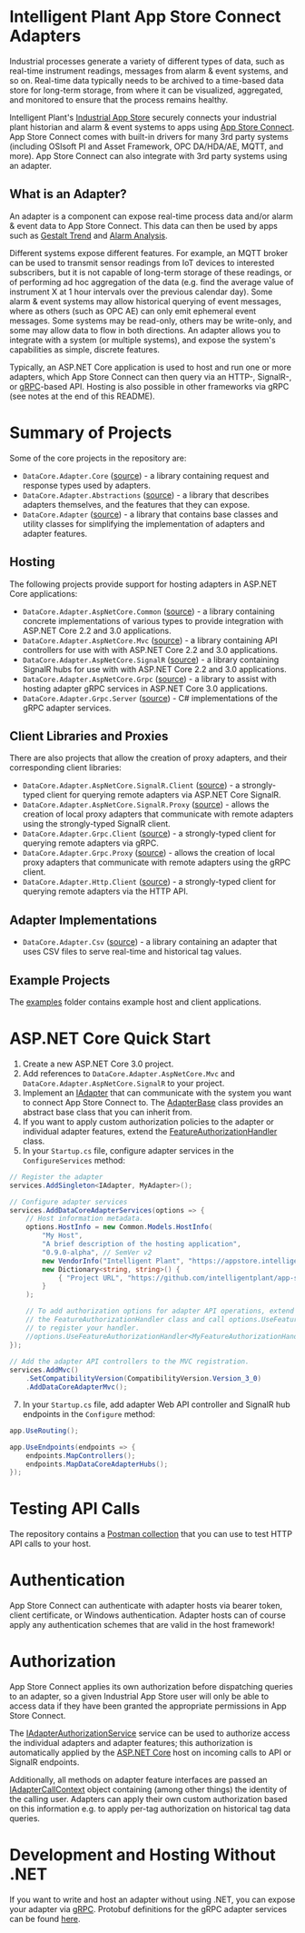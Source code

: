 # Intelligent Plant App Store Connect Adapters

Industrial processes generate a variety of different types of data, such as real-time instrument readings, messages from alarm & event systems, and so on. Real-time data typically needs to be archived to a time-based data store for long-term storage, from where it can be visualized, aggregated, and monitored to ensure that the process remains healthy.

Intelligent Plant's [Industrial App Store](https://appstore.intelligentplant.com) securely connects your industrial plant historian and alarm & event systems to apps using [App Store Connect](https://appstore.intelligentplant.com/Welcome/AppProfile?appId=a73c453df5f447a6aa8a08d2019037a5). App Store Connect comes with built-in drivers for many 3rd party systems (including OSIsoft PI and Asset Framework, OPC DA/HDA/AE, MQTT, and more). App Store Connect can also integrate with 3rd party systems using an adapter.

## What is an Adapter?

An adapter is a component can expose real-time process data and/or alarm & event data to App Store Connect. This data can then be used by apps such as [Gestalt Trend](https://appstore.intelligentplant.com/Home/AppProfile?appId=3fbd54df59964243aa9cf4b3f04823f6) and [Alarm Analysis](https://appstore.intelligentplant.com/Home/AppProfile?appId=d2322b59ff334c97b49760e40000d28e).

Different systems expose different features. For example, an MQTT broker can be used to transmit sensor readings from IoT devices to interested subscribers, but it is not capable of long-term storage of these readings, or of performing ad hoc aggregation of the data (e.g. find the average value of instrument X at 1 hour intervals over the previous calendar day). Some alarm & event systems may allow historical querying of event messages, where as others (such as OPC AE) can only emit ephemeral event messages. Some systems may be read-only, others may be write-only, and some may allow data to flow in both directions. An adapter allows you to integrate with a system (or multiple systems), and expose the system's capabilities as simple, discrete features. 

Typically, an ASP.NET Core application is used to host and run one or more adapters, which App Store Connect can then query via an HTTP-, SignalR-, or [gRPC](https://grpc.io/)-based API. Hosting is also possible in other frameworks via gRPC (see notes at the end of this README).

# Summary of Projects

Some of the core projects in the repository are:

* `DataCore.Adapter.Core` ([source](/src/DataCore.Adapter.Core)) - a library containing request and response types used by adapters.
* `DataCore.Adapter.Abstractions` ([source](/src/DataCore.Adapter.Abstractions)) - a library that describes adapters themselves, and the features that they can expose.
* `DataCore.Adapter` ([source](/src/DataCore.Adapter)) - a library that contains base classes and utility classes for simplifying the implementation of adapters and adapter features.

## Hosting

The following projects provide support for hosting adapters in ASP.NET Core applications:

* `DataCore.Adapter.AspNetCore.Common` ([source](/src/DataCore.Adapter.AspNetCore.Common)) - a library containing concrete implementations of various types to provide integration with ASP.NET Core 2.2 and 3.0 applications.
* `DataCore.Adapter.AspNetCore.Mvc` ([source](/src/DataCore.Adapter.AspNetCore.Mvc)) - a library containing API controllers for use with with ASP.NET Core 2.2 and 3.0 applications.
* `DataCore.Adapter.AspNetCore.SignalR` ([source](/src/DataCore.Adapter.AspNetCore.SignalR)) - a library containing SignalR hubs for use with with ASP.NET Core 2.2 and 3.0 applications.
* `DataCore.Adapter.AspNetCore.Grpc` ([source](/src/DataCore.Adapter.AspNetCore.Grpc)) - a library to assist with hosting adapter gRPC services in ASP.NET Core 3.0 applications.
* `DataCore.Adapter.Grpc.Server` ([source](/src/DataCore.Adapter.Grpc/DataCore.Adapter.Grpc.Server)) - C# implementations of the gRPC adapter services.

## Client Libraries and Proxies

There are also projects that allow the creation of proxy adapters, and their corresponding client libraries:

* `DataCore.Adapter.AspNetCore.SignalR.Client` ([source](/src/DataCore.Adapter.AspNetCore.SignalR.Client)) - a strongly-typed client for querying remote adapters via ASP.NET Core SignalR.
* `DataCore.Adapter.AspNetCore.SignalR.Proxy` ([source](/src/DataCore.Adapter.AspNetCore.SignalR.Proxy)) - allows the creation of local proxy adapters that communicate with remote adapters using the strongly-typed SignalR client.
* `DataCore.Adapter.Grpc.Client` ([source](/src/DataCore.Adapter.Grpc/DataCore.Adapter.Grpc.Client)) - a strongly-typed client for querying remote adapters via gRPC.
* `DataCore.Adapter.Grpc.Proxy` ([source](/src/DataCore.Adapter.Grpc/DataCore.Adapter.Grpc.Proxy)) - allows the creation of local proxy adapters that communicate with remote adapters using the gRPC client.
* `DataCore.Adapter.Http.Client` ([source](/src/DataCore.Adapter.Http.Client)) - a strongly-typed client for querying remote adapters via the HTTP API.

## Adapter Implementations

* `DataCore.Adapter.Csv` ([source](/src/DataCore.Adapter.Csv)) - a library containing an adapter that uses CSV files to serve real-time and historical tag values.

## Example Projects

The [examples](/examples) folder contains example host and client applications.


# ASP.NET Core Quick Start

1. Create a new ASP.NET Core 3.0 project.
2. Add references to `DataCore.Adapter.AspNetCore.Mvc` and `DataCore.Adapter.AspNetCore.SignalR` to your project.
3. Implement an [IAdapter](/src/DataCore.Adapter.Abstractions/IAdapter.cs) that can communicate with the system you want to connect App Store Connect to. The [AdapterBase](/src/DataCore.Adapter/AdapterBase.cs) class provides an abstract base class that you can inherit from.
4. If you want to apply custom authorization policies to the adapter or individual adapter features, extend the [FeatureAuthorizationHandler](/src/DataCore.Adapter.AspNetCore/Authorization/FeatureAuthorizationHandler.cs) class.
5. In your `Startup.cs` file, configure adapter services in the `ConfigureServices` method:

```csharp
// Register the adapter
services.AddSingleton<IAdapter, MyAdapter>();

// Configure adapter services
services.AddDataCoreAdapterServices(options => {
    // Host information metadata.
    options.HostInfo = new Common.Models.HostInfo(
        "My Host",
        "A brief description of the hosting application",
        "0.9.0-alpha", // SemVer v2
        new VendorInfo("Intelligent Plant", "https://appstore.intelligentplant.com"),
        new Dictionary<string, string>() {
            { "Project URL", "https://github.com/intelligentplant/app-store-connect-adapters" }
        }
    );

    // To add authorization options for adapter API operations, extend 
    // the FeatureAuthorizationHandler class and call options.UseFeatureAuthorizationHandler
    // to register your handler.
    //options.UseFeatureAuthorizationHandler<MyFeatureAuthorizationHandler>();
});
	
// Add the adapter API controllers to the MVC registration.
services.AddMvc()
    .SetCompatibilityVersion(CompatibilityVersion.Version_3_0)
    .AddDataCoreAdapterMvc();
```

7. In your `Startup.cs` file, add adapter Web API controller and SignalR hub endpoints in the `Configure` method:

```csharp
app.UseRouting();

app.UseEndpoints(endpoints => {
    endpoints.MapControllers();
    endpoints.MapDataCoreAdapterHubs();
});
```


# Testing API Calls

The repository contains a [Postman collection](/postman_collection.json) that you can use to test HTTP API calls to your host.


# Authentication

App Store Connect can authenticate with adapter hosts via bearer token, client certificate, or Windows authentication. Adapter hosts can of course apply any authentication schemes that are valid in the host framework!


# Authorization

App Store Connect applies its own authorization before dispatching queries to an adapter, so a given Industrial App Store user will only be able to access data if they have been granted the appropriate permissions in App Store Connect.

The [IAdapterAuthorizationService](/src/DataCore.Adapter.Abstractions/IAdapterAuthorizationService.cs) service can be used to authorize access the individual adapters and adapter features; this authorization is automatically applied by the [ASP.NET Core](/src/DataCore.Adapter.AspNetCore) host on incoming calls to API or SignalR endpoints.

Additionally, all methods on adapter feature interfaces are passed an [IAdapterCallContext](/src/DataCore.Adapter.Abstractions/IAdapterCallContext.cs) object containing (among other things) the identity of the calling user. Adapters can apply their own custom authorization based on this information e.g. to apply per-tag authorization on historical tag data queries.


# Development and Hosting Without .NET

If you want to write and host an adapter without using .NET, you can expose your adapter via [gRPC](https://grpc.io/). Protobuf definitions for the gRPC adapter services can be found [here](/src/DataCore.Adapter.Grpc/Protos).
